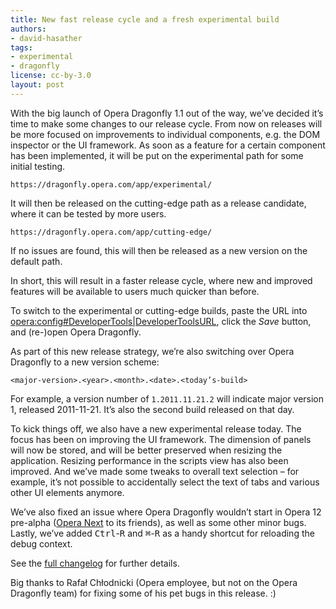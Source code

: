 ```yaml
---
title: New fast release cycle and a fresh experimental build
authors:
- david-hasather
tags:
- experimental
- dragonfly
license: cc-by-3.0
layout: post
---
```


<p>With the big launch of Opera Dragonfly 1.1 out of the way, we’ve decided it’s time to make some changes to our release cycle. From now on releases will be more focused on improvements to individual components, e.g. the DOM inspector or the UI framework. As soon as a feature for a certain component has been implemented, it will be put on the experimental path for some initial testing.</p>

<pre><code><a>https://dragonfly.opera.com/app/experimental/</a></code></pre>

<p>It will then be released on the cutting-edge path as a release candidate, where it can be tested by more users.</p>

<pre><code><a>https://dragonfly.opera.com/app/cutting-edge/</a></code></pre>

<p>If no issues are found, this will then be released as a new version on the default path.</p>

<p>In short, this will result in a faster release cycle, where new and improved features will be available to users much quicker than before.</p>

<p class="note">To switch to the experimental or cutting-edge builds, paste the URL into <a href="opera:config#Developer%20Tools%20URL">opera:config#DeveloperTools|DeveloperToolsURL</a>, click the <em>Save</em> button, and (re-)open Opera Dragonfly.</p>

<p>As part of this new release strategy, we’re also switching over Opera Dragonfly to a new version scheme:</p>

<pre><code>&lt;major-version&gt;.&lt;year&gt;.&lt;month&gt;.&lt;date&gt;.&lt;today’s-build&gt;</code></pre>

<p>For example, a version number of <code>1.2011.11.21.2</code> will indicate major version 1, released 2011-11-21. It’s also the second build released on that day.</p>

<p>To kick things off, we also have a new experimental release today. The focus has been on improving the UI framework. The dimension of panels will now be stored, and will be better preserved when resizing the application. Resizing performance in the scripts view has also been improved. And we’ve made some tweaks to overall text selection – for example, it’s not possible to accidentally select the text of tabs and various other UI elements anymore.</p>

<p>We’ve also fixed an issue where Opera Dragonfly wouldn’t start in Opera 12 pre-alpha (<a href="http://www.opera.com/browser/next/">Opera Next</a> to its friends), as well as some other minor bugs. Lastly, we’ve added <kbd>Ctrl</kbd>-<kbd>R</kbd> and <kbd>⌘</kbd>-<kbd>R</kbd> as a handy shortcut for reloading the debug context.</p>

<p>See the <a href="http://dragonfly.opera.com/app/stp-1/experimental/logs/4981.83d21cc21b45.log" target="_blank">full changelog</a> for further details.</p>

<p>Big thanks to Rafał Chłodnicki (Opera employee, but not on the Opera Dragonfly team) for fixing some of his pet bugs in this release. :)</p>
